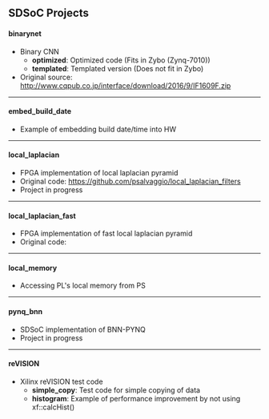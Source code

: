 ## SDSoC Projects

#### binarynet
  - Binary CNN
    - __optimized__: Optimized code (Fits in Zybo (Zynq-7010))
    - __templated__: Templated version (Does not fit in Zybo)
  - Original source: http://www.cqpub.co.jp/interface/download/2016/9/IF1609F.zip

***
#### embed\_build\_date
  - Example of embedding build date/time into HW


***
#### local\_laplacian
  - FPGA implementation of local laplacian pyramid
  - Original code: https://github.com/psalvaggio/local_laplacian_filters
  - Project in progress
  

***
#### local\_laplacian\_fast
  - FPGA implementation of fast local laplacian pyramid
  - Original code: 


***
#### local\_memory
  - Accessing PL's local memory from PS
  

***
#### pynq\_bnn
  - SDSoC implementation of BNN-PYNQ
  - Project in progress
    
  
***
#### reVISION
  - Xilinx reVISION test code
    - __simple\_copy__: Test code for simple copying of data      
    - __histogram__: Example of performance improvement by not using xf::calcHist()
      

    
  

